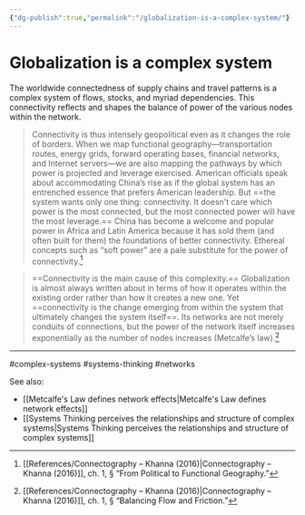 ```yaml
---
{"dg-publish":true,"permalink":"/globalization-is-a-complex-system/"}
---
```


# Globalization is a complex system

The worldwide connectedness of supply chains and travel patterns is a complex system of flows, stocks, and myriad dependencies. This connectivity reflects and shapes the balance of power of the various nodes within the network.

> Connectivity is thus intensely geopolitical even as it changes the role of borders. When we map functional geography—transportation routes, energy grids, forward operating bases, financial networks, and Internet servers—we are also mapping the pathways by which power is projected and leverage exercised. American officials speak about accommodating China’s rise as if the global system has an entrenched essence that prefers American leadership. But ==the system wants only one thing: connectivity. It doesn’t care which power is the most connected, but the most connected power will have the most leverage.== China has become a welcome and popular power in Africa and Latin America because it has sold them (and often built for them) the foundations of better connectivity. Ethereal concepts such as “soft power” are a pale substitute for the power of connectivity.[^1]

> ==Connectivity is the main cause of this complexity.== Globalization is almost always written about in terms of how it operates within the existing order rather than how it creates a new one. Yet ==connectivity is the change emerging from within the system that ultimately changes the system itself==. Its networks are not merely conduits of connections, but the power of the network itself increases exponentially as the number of nodes increases (Metcalfe’s law).[^2]
---
#complex-systems #systems-thinking #networks 

See also:
- [[Metcalfe's Law defines network effects\|Metcalfe's Law defines network effects]]
- [[Systems Thinking perceives the relationships and structure of complex systems\|Systems Thinking perceives the relationships and structure of complex systems]]

[^1]: [[References/Connectography – Khanna (2016)\|Connectography – Khanna (2016)]], ch. 1, § “From Political to Functional Geography.”
[^2]: [[References/Connectography – Khanna (2016)\|Connectography – Khanna (2016)]], ch. 1, § “Balancing Flow and Friction.”